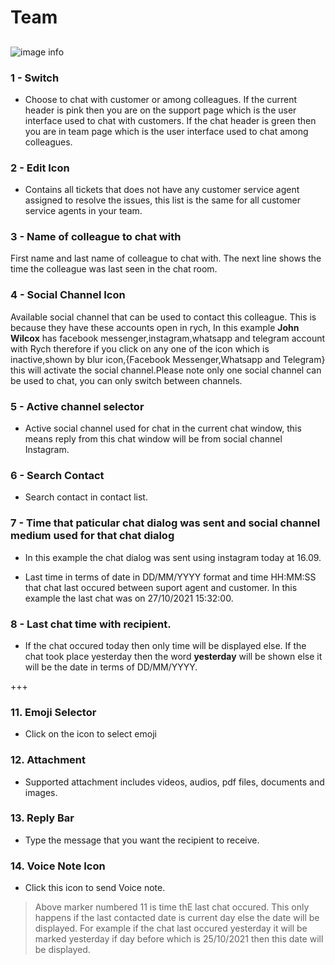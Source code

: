 # Team

##

![image info](../../static/img/chats_img/team.jpg)

### 1 - Switch

+ Choose to chat with customer or among colleagues. If the current header is pink then you are on the support page which is the user interface used to chat with customers. If the chat header is green then you are in team page which is the user interface used to chat among colleagues.

### 2 - Edit Icon

+ Contains all tickets that does not have any customer service agent assigned to resolve the issues, this list is the same for all customer service agents in your team.

### 3 - Name of colleague to chat with

First name and last name of colleague to chat with.
The next line shows the time the colleague was last seen in the chat room.

### 4 - Social Channel Icon

Available social channel that can be used to contact this colleague.
This is because they have these accounts open in rych, In this example **John Wilcox**
has facebook messenger,instagram,whatsapp and telegram account with Rych therefore if you click on any one of the icon which is inactive,shown by blur icon,{Facebook Messenger,Whatsapp and Telegram} this will activate the social channel.Please note only one social channel can be used to chat, you can only switch between channels.

### 5 - Active channel selector

+ Active social channel used for chat in the current chat window, this means reply from this chat window will be from social channel Instagram.

### 6 - Search Contact

+ Search contact in contact list.

### 7 - Time that paticular chat dialog was sent and social channel medium used for that chat dialog

+ In this example the chat dialog was sent using instagram today at 16.09.

+ Last time in terms of date in DD/MM/YYYY format and time HH:MM:SS that chat last occured    between suport agent and customer.
In this example the last chat was on 27/10/2021 15:32:00.

### 8 - Last chat time with recipient.

+ If the chat occured today then only time will be displayed else. If the chat took place yesterday then the word **yesterday** will be shown else it will be the date in terms of DD/MM/YYYY.

+++

### 11. Emoji Selector

+ Click on the icon to select emoji

### 12. Attachment

+ Supported attachment includes videos, audios, pdf files, documents and images.

### 13. Reply Bar

+ Type the message that you want the recipient to receive.

### 14. Voice Note Icon

+ Click this icon to send Voice note.

> Above marker numbered 11 is time thE last chat occured. This only happens if the last contacted date is current day else the date will be displayed. For example if the chat last occured yesterday it will be marked yesterday if day before which is 25/10/2021 then this date will be displayed.
